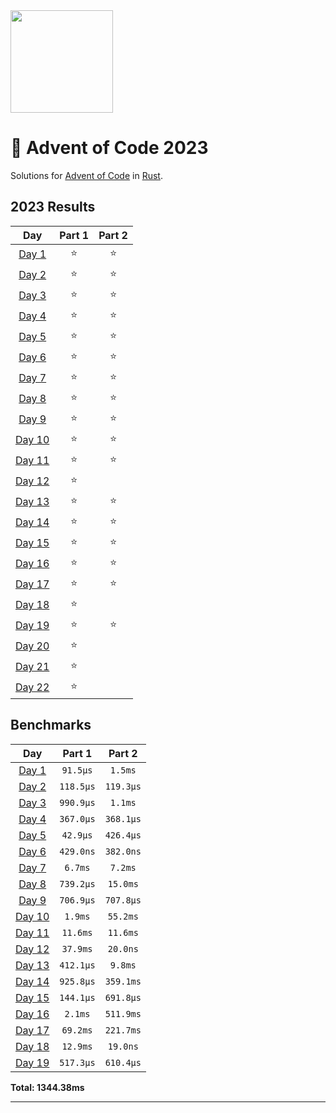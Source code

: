 <img src="./.assets/christmas_ferris.png" width="164">

# 🎄 Advent of Code 2023

Solutions for [Advent of Code](https://adventofcode.com/) in [Rust](https://www.rust-lang.org/).

<!--- advent_readme_stars table --->
## 2023 Results

| Day | Part 1 | Part 2 |
| :---: | :---: | :---: |
| [Day 1](https://adventofcode.com/2023/day/1) | ⭐ | ⭐ |
| [Day 2](https://adventofcode.com/2023/day/2) | ⭐ | ⭐ |
| [Day 3](https://adventofcode.com/2023/day/3) | ⭐ | ⭐ |
| [Day 4](https://adventofcode.com/2023/day/4) | ⭐ | ⭐ |
| [Day 5](https://adventofcode.com/2023/day/5) | ⭐ | ⭐ |
| [Day 6](https://adventofcode.com/2023/day/6) | ⭐ | ⭐ |
| [Day 7](https://adventofcode.com/2023/day/7) | ⭐ | ⭐ |
| [Day 8](https://adventofcode.com/2023/day/8) | ⭐ | ⭐ |
| [Day 9](https://adventofcode.com/2023/day/9) | ⭐ | ⭐ |
| [Day 10](https://adventofcode.com/2023/day/10) | ⭐ | ⭐ |
| [Day 11](https://adventofcode.com/2023/day/11) | ⭐ | ⭐ |
| [Day 12](https://adventofcode.com/2023/day/12) | ⭐ |   |
| [Day 13](https://adventofcode.com/2023/day/13) | ⭐ | ⭐ |
| [Day 14](https://adventofcode.com/2023/day/14) | ⭐ | ⭐ |
| [Day 15](https://adventofcode.com/2023/day/15) | ⭐ | ⭐ |
| [Day 16](https://adventofcode.com/2023/day/16) | ⭐ | ⭐ |
| [Day 17](https://adventofcode.com/2023/day/17) | ⭐ | ⭐ |
| [Day 18](https://adventofcode.com/2023/day/18) | ⭐ |   |
| [Day 19](https://adventofcode.com/2023/day/19) | ⭐ | ⭐ |
| [Day 20](https://adventofcode.com/2023/day/20) | ⭐ |   |
| [Day 21](https://adventofcode.com/2023/day/21) | ⭐ |   |
| [Day 22](https://adventofcode.com/2023/day/22) | ⭐ |   |
<!--- advent_readme_stars table --->

<!--- benchmarking table --->
## Benchmarks

| Day | Part 1 | Part 2 |
| :---: | :---: | :---:  |
| [Day 1](./src/bin/01.rs) | `91.5µs` | `1.5ms` |
| [Day 2](./src/bin/02.rs) | `118.5µs` | `119.3µs` |
| [Day 3](./src/bin/03.rs) | `990.9µs` | `1.1ms` |
| [Day 4](./src/bin/04.rs) | `367.0µs` | `368.1µs` |
| [Day 5](./src/bin/05.rs) | `42.9µs` | `426.4µs` |
| [Day 6](./src/bin/06.rs) | `429.0ns` | `382.0ns` |
| [Day 7](./src/bin/07.rs) | `6.7ms` | `7.2ms` |
| [Day 8](./src/bin/08.rs) | `739.2µs` | `15.0ms` |
| [Day 9](./src/bin/09.rs) | `706.9µs` | `707.8µs` |
| [Day 10](./src/bin/10.rs) | `1.9ms` | `55.2ms` |
| [Day 11](./src/bin/11.rs) | `11.6ms` | `11.6ms` |
| [Day 12](./src/bin/12.rs) | `37.9ms` | `20.0ns` |
| [Day 13](./src/bin/13.rs) | `412.1µs` | `9.8ms` |
| [Day 14](./src/bin/14.rs) | `925.8µs` | `359.1ms` |
| [Day 15](./src/bin/15.rs) | `144.1µs` | `691.8µs` |
| [Day 16](./src/bin/16.rs) | `2.1ms` | `511.9ms` |
| [Day 17](./src/bin/17.rs) | `69.2ms` | `221.7ms` |
| [Day 18](./src/bin/18.rs) | `12.9ms` | `19.0ns` |
| [Day 19](./src/bin/19.rs) | `517.3µs` | `610.4µs` |

**Total: 1344.38ms**
<!--- benchmarking table --->

---
